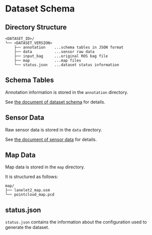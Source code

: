 # Dataset Schema

## Directory Structure

```shell
<DATASET_ID>/
└── <DATASET_VERSION>
    ├── annotation    ...schema tables in JSON format
    ├── data          ...sensor raw data
    ├── input_bag     ...original ROS bag file
    ├── map           ...map files
    └── status.json   ...dataset status information
```

## Schema Tables

Annotation information is stored in the `annotation` directory.

See [the document of dataset schema](./table.md) for details.

## Sensor Data

Raw sensor data is stored in the `data` directory.

See [the document of sensor data](./data.md) for details.

## Map Data

Map data is stored in the `map` directory.

It is structured as follows:

```shell
map/
├── lanelet2_map.osm
└── pointcloud_map.pcd
```

## status.json

`status.json` contains the information about the configuration used to generate the dataset.
